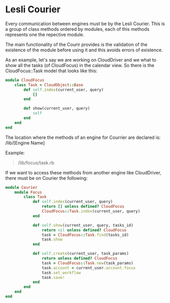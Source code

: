 # Lesli Courier

Every communication between engines must be by the Lesli Courier. This is a group of class methods ordered by modules, each of this methods represents one the repective module.

The main functionality of the Courir provides is the validation of the existence of the module before using it and this avoids errors of existence.

As an example, let's say we are working on CloudDriver and we what to show all the tasks (of CloudFocus) in the calendar view. So there is the CloudFocus::Task model that looks like this:

```ruby
module CloudFocus
    class Task < CloudObject::Base
        def self.index(current_user, query)
            []
        end

        def show(current_user, query)
            self
        end
    end
end
```
The location where the methods of an engine for Courrier are declared is: 
/lib/[Engine Name]

Example:

>  /lib/focus/task.rb

If we want to access these methods from another engine like CloudDriver, there must be on Courier the following:

```ruby
module Courier
    module Focus
        class Task
            def self.index(current_user, query)
                return [] unless defined? CloudFocus
                CloudFocus::Task.index(current_user, query)
            end

            def self.show(current_user, query, tasks_id)
                return nil unless defined? CloudFocus
                task = CloudFocus::Task.find(tasks_id)
                task.show
            end

            def self.create(current_user, task_params)
                return unless defined? CloudFocus
                task = CloudFocus::Task.new(task_params)
                task.account = current_user.account.focus
                task.set_workflow
                task.save!
            end
        end
    end
end
```
